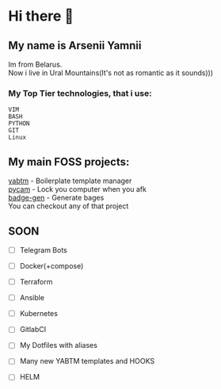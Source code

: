 # Hi there 👋
## My name is Arsenii Yamnii
Im from Belarus.  
Now i live in Ural Mountains(It's not as romantic as it sounds)))  
### My Top Tier technologies, that i use:
`VIM`  
`BASH`  
`PYTHON`  
`GIT`  
`Linux`

## My main FOSS projects:   
[yabtm](https://github.com/arseniiyamnii/ya_btm) - Boilerplate template manager  
[pycam](https://github.com/arseniiyamnii/camlock) - Lock you computer when you afk   
[badge-gen](https://github.com/arseniiyamnii/badge-gen) - Generate bages  
You can checkout any of that project
## SOON
- [ ] Telegram Bots
- [ ] Docker(+compose)
- [ ] Terraform
- [ ] Ansible
- [ ] Kubernetes
- [ ] GitlabCI
- [ ] My Dotfiles with aliases
- [ ] Many new YABTM templates and HOOKS
- [ ] HELM


<!--
**arseniiyamnii/arseniiyamnii** is a ✨ _special_ ✨ repository because its `README.md` (this file) appears on your GitHub profile.

Here are some ideas to get you started:

- 🔭 I’m currently working on ...
- 🌱 I’m currently learning ...
- 👯 I’m looking to collaborate on ...
- 🤔 I’m looking for help with ...
- 💬 Ask me about ...
- 📫 How to reach me: ...
- 😄 Pronouns: ...
- ⚡ Fun fact: ...
-->
